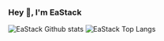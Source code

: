 ### Hey 👋, I'm EaStack

![EaStack Github stats](https://github-readme-stats.vercel.app/api?username=eastack&show_icons=true&hide_border=true&card_width=450)
![EaStack Top Langs](https://github-readme-stats.vercel.app/api/top-langs/?username=eastack&langs_count=8&layout=compact&hide_border=true)
